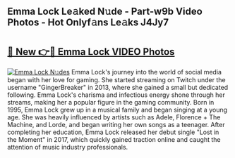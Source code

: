 ## Emma Lock Le𝚊ked N𝚞de - Part-w9b Video Photos - Hot Onlyf𝚊ns Le𝚊ks J4Jy7

# <h2><a href="http://ac4662.deff.icu/?id=Emma+Lock">🔗 New 👉🔴 Emma Lock VIDEO Photos</a></h2>

[![Emma Lock N𝚞des](https://i.imgur.com/rIISA9y.gif)](http://ac4662.deff.icu/?id=Emma+Lock)
Emma Lock's journey into the world of social media began with her love for gaming. She started streaming on Twitch under the username "GingerBreaker" in 2013, where she gained a small but dedicated following. Emma Lock's charisma and infectious energy shone through her streams, making her a popular figure in the gaming community. Born in 1995, Emma Lock grew up in a musical family and began singing at a young age. She was heavily influenced by artists such as Adele, Florence + The Machine, and Lorde, and began writing her own songs as a teenager. After completing her education, Emma Lock released her debut single "Lost in the Moment" in 2017, which quickly gained traction online and caught the attention of music industry professionals.
